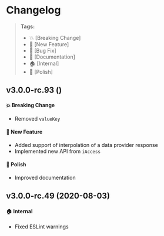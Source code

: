Changelog
=========

> **Tags:**
> - :boom:       [Breaking Change]
> - :rocket:     [New Feature]
> - :bug:        [Bug Fix]
> - :memo:       [Documentation]
> - :house:      [Internal]
> - :nail_care:  [Polish]

## v3.0.0-rc.93 ()

#### :boom: Breaking Change

* Removed `valueKey`

#### :rocket: New Feature

* Added support of interpolation of a data provider response
* Implemented new API from `iAccess`

#### :nail_care: Polish

* Improved documentation

## v3.0.0-rc.49 (2020-08-03)

#### :house: Internal

* Fixed ESLint warnings
